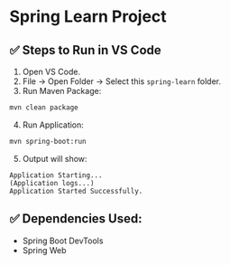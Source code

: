 
# Spring Learn Project

## ✅ Steps to Run in VS Code

1. Open VS Code.
2. File → Open Folder → Select this `spring-learn` folder.
3. Run Maven Package:
```bash
mvn clean package
```
4. Run Application:
```bash
mvn spring-boot:run
```
5. Output will show:
```
Application Starting...
(Application logs...)
Application Started Successfully.
```

## ✅ Dependencies Used:
- Spring Boot DevTools
- Spring Web
